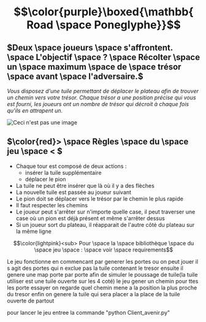 # $$\color{purple}\boxed{\mathbb{ Road \space Poneglyphe}}$$

## $Deux \space joueurs \space s'affrontent. \space L'objectif \space ? \space Récolter \space un \space maximum \space de \space trésor \space avant \space l'adversaire.$

*Vous disposez d'une tuile permettant de déplacer le plateau afin de trouver un chemin vers votre trésor. Chaque trésor a une position précise qui vous est fourni, les joueurs ont un nombre de trésor qui décroit à chaque fois qu'ils en attrapent un.*

![Ceci n'est pas une image](https://64.media.tumblr.com/d81bbceaa25de79b5308d42c24b967f3/tumblr_nidl3wAx3t1twwodoo3_r1_500.gifv)

## $\color{red}> \space Règles \space du \space jeu \space < $

- Chaque tour est composé de deux actions : 
  - insérer la tuile supplémentaire
  - déplacer le pion
- La tuile ne peut être insérer que là où il y a des flèches
- La nouvelle tuile est passée au joueur suivant
- Le pion doit se déplacer vers le trésor par le chemin le plus rapide
- Il faut respecter les chemins 
- Le joueur peut s'arrêter sur n'importe quelle case, il peut traverser une case où un pion est déjà présent et même s'arrêter dessus
- Si un joueur sort du plateau, il réapparait de l'autre côté du plateau sur la même ligne
                           
$$\color{lightpink}<sub> Pour \space la \space bibliothèque \space du \space jeu \space : \space voir \space requirements$$

Le jeu fonctionne en commencant par generer les portes ou on peut jouer
il s agit des portes qui n exclue pas la tuile contenant le tresor
ensuite il genere une map porte par porte afin de simuler le poussage de tuile(la tuile utiliser est une tuile ouverte sur les 4 coté)
le jeu gener un chemin pour ttes les porte essayer
on regarde quel chemin mene a la position la plus proche du tresor
enfin on genere la tuile qui sera placer a la place de la tuile ouverte de partout


pour lancer le jeu entree la commande "python Client_avenir.py"